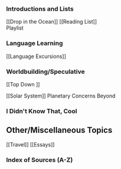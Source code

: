  
### Introductions and Lists
[[Drop in the Ocean]]
[[Reading List]]  
Playlist

### Language Learning 
[[Language Excursions]]

### Worldbuilding/Speculative 
[[Top Down ]]

[[Solar System]]
Planetary Concerns
Beyond


### I Didn't Know That, Cool


## Other/Miscellaneous Topics 
[[Travel]]
[[Essays]]


### Index of Sources (A-Z)






